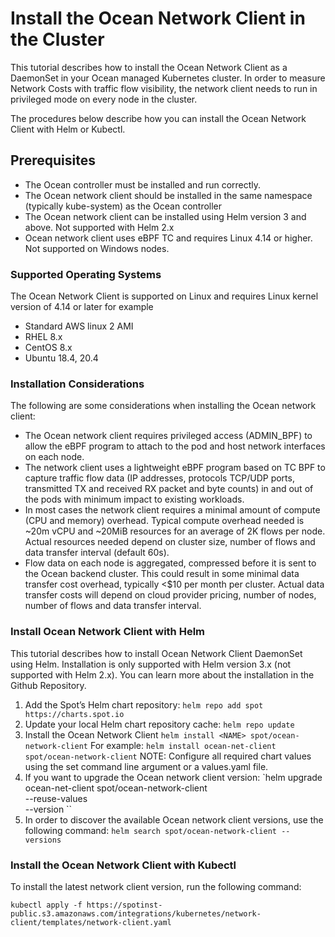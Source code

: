 # Install the Ocean Network Client in the Cluster

This tutorial describes how to install the Ocean Network Client as a DaemonSet in your Ocean managed Kubernetes cluster. In order to measure Network Costs  with traffic flow visibility, the network client needs to run in privileged mode on every node in the cluster.

The procedures below describe how you can install the Ocean Network Client with Helm or Kubectl.

## Prerequisites

* The Ocean controller must be installed and run correctly.
* The Ocean network client should be installed in the same namespace (typically kube-system) as the Ocean controller
* The Ocean network client can be installed using Helm version 3 and above. Not supported with Helm 2.x
* Ocean network client uses eBPF TC and requires Linux 4.14 or higher. Not supported on Windows nodes.

### Supported Operating Systems

The Ocean Network Client is supported on Linux and requires Linux kernel version of 4.14 or later for example

* Standard AWS linux 2 AMI
* RHEL 8.x
* CentOS 8.x
* Ubuntu 18.4, 20.4

### Installation Considerations

The following are some considerations when installing the Ocean network client:
* The Ocean network client requires privileged access (ADMIN_BPF) to allow the eBPF program to attach to the pod and host network interfaces on each node.
* The network client uses a lightweight eBPF program based on TC BPF to capture traffic flow data (IP addresses, protocols TCP/UDP ports, transmitted TX and received RX packet and byte counts)  in and out of the pods with minimum impact to existing workloads.  
* In most cases the network client requires a minimal amount of compute (CPU and memory) overhead. Typical compute overhead needed is ~20m vCPU and ~20MiB resources for an average of 2K flows per node. Actual resources needed depend on cluster size, number of flows and data transfer interval (default 60s).
* Flow data on each node is aggregated, compressed before it is sent to the Ocean backend cluster. This could result in some minimal data transfer cost overhead, typically <$10 per month per cluster. Actual data transfer costs will depend on cloud provider pricing, number of nodes, number of flows and data transfer interval.

### Install Ocean Network Client with Helm

This tutorial describes how to install Ocean Network Client DaemonSet using Helm. Installation is only supported with Helm version 3.x (not supported with Helm 2.x). You can learn more about the installation in the Github Repository.

1. Add the Spot’s Helm chart repository:
`helm repo add spot https://charts.spot.io`
2. Update your local Helm chart repository cache:
`helm repo update`
3. Install the Ocean Network Client
`helm install <NAME> spot/ocean-network-client`
For example:
`helm install ocean-net-client spot/ocean-network-client`
NOTE: Configure all required chart values using the set command line argument or a values.yaml file.
4. If you want to upgrade the Ocean network client version:
`helm upgrade ocean-net-client spot/ocean-network-client \
--reuse-values \
--version <VERSION>``
5. In order to discover the available Ocean network client versions, use the following command:
`helm search spot/ocean-network-client --versions`

### Install the Ocean Network Client with Kubectl

To install the latest network client version, run the following command:

`kubectl apply -f
https://spotinst-public.s3.amazonaws.com/integrations/kubernetes/network-client/templates/network-client.yaml`
